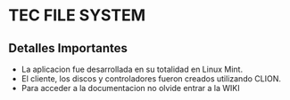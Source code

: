 # TEC FILE SYSTEM
## Detalles Importantes
- La aplicacion fue desarrollada en su totalidad en Linux Mint.
- El cliente, los discos y controladores fueron creados utilizando CLION.
- Para acceder a la documentacion no olvide entrar a la WIKI
